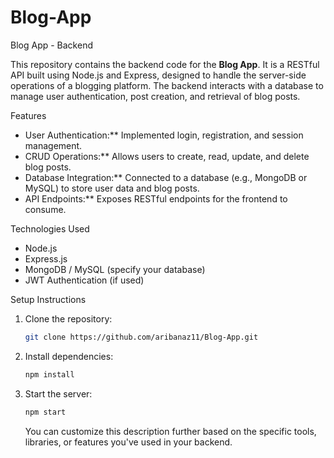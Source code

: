 # Blog-App

Blog App - Backend

This repository contains the backend code for the **Blog App**. It is a RESTful API built using Node.js and Express, designed to handle the server-side operations of a blogging platform. The backend interacts with a database to manage user authentication, post creation, and retrieval of blog posts.

Features
- User Authentication:** Implemented login, registration, and session management.
- CRUD Operations:** Allows users to create, read, update, and delete blog posts.
- Database Integration:** Connected to a database (e.g., MongoDB or MySQL) to store user data and blog posts.
- API Endpoints:** Exposes RESTful endpoints for the frontend to consume.
  
Technologies Used
- Node.js
- Express.js
- MongoDB / MySQL (specify your database)
- JWT Authentication (if used)

Setup Instructions
1. Clone the repository: 
   ```bash
   git clone https://github.com/aribanaz11/Blog-App.git
   ```
2. Install dependencies:
   ```bash
   npm install
   ```
3. Start the server:
   ```bash
   npm start
   ```
   You can customize this description further based on the specific tools, libraries, or features you've used in your backend.

